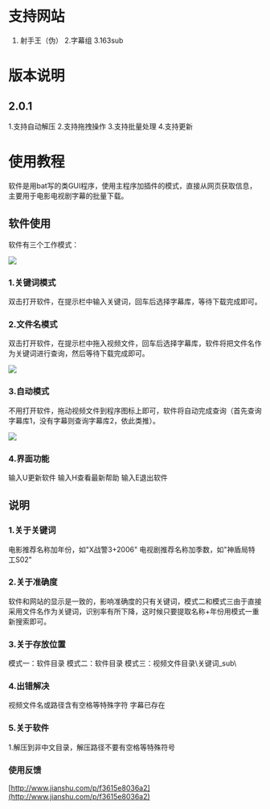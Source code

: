 # 支持网站
1. 射手王（伪）
2.字幕组
3.163sub

# 版本说明

## 2.0.1
1.支持自动解压
2.支持拖拽操作
3.支持批量处理
4.支持更新

# 使用教程

软件是用bat写的类GUI程序，使用主程序加插件的模式，直接从网页获取信息，主要用于电影电视剧字幕的批量下载。

## 软件使用
软件有三个工作模式：

![](http://upload-images.jianshu.io/upload_images/7734354-43d706e9c66f3769.png?imageMogr2/auto-orient/strip%7CimageView2/2/w/620)

### 1.关键词模式
双击打开软件，在提示栏中输入关键词，回车后选择字幕库，等待下载完成即可。

### 2.文件名模式
双击打开软件，在提示栏中拖入视频文件，回车后选择字幕库，软件将把文件名作为关键词进行查询，然后等待下载完成即可。

![](http://upload-images.jianshu.io/upload_images/7734354-3eac8a8c87bb67bf.png?imageMogr2/auto-orient/strip%7CimageView2/2/w/620)


### 3.自动模式
不用打开软件，拖动视频文件到程序图标上即可，软件将自动完成查询（首先查询字幕库1，没有字幕则查询字幕库2，依此类推）。

![](http://upload-images.jianshu.io/upload_images/7734354-4e94d822735a69b4.png?imageMogr2/auto-orient/strip%7CimageView2/2/w/240)


### 4.界面功能
输入U更新软件
输入H查看最新帮助
输入E退出软件


## 说明
### 1.关于关键词
电影推荐名称加年份，如"X战警3+2006"
电视剧推荐名称加季数，如"神盾局特工S02"

### 2.关于准确度
软件和网站的显示是一致的，影响准确度的只有关键词，模式二和模式三由于直接采用文件名作为关键词，识别率有所下降，这时候只要提取名称+年份用模式一重新搜索即可。

### 3.关于存放位置
模式一：软件目录
模式二：软件目录
模式三：视频文件目录\关键词_sub\

### 4.出错解决
视频文件名或路径含有空格等特殊字符
字幕已存在

### 5.关于软件
1.解压到非中文目录，解压路径不要有空格等特殊符号

### 使用反馈
[http://www.jianshu.com/p/f3615e8036a2](http://www.jianshu.com/p/f3615e8036a2)
